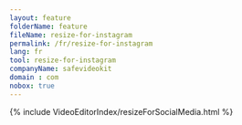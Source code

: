 ```yaml
---
layout: feature
folderName: feature
fileName: resize-for-instagram
permalink: /fr/resize-for-instagram
lang: fr
tool: resize-for-instagram
companyName: safevideokit
domain : com
nobox: true
---
```


{% include VideoEditorIndex/resizeForSocialMedia.html %}

   